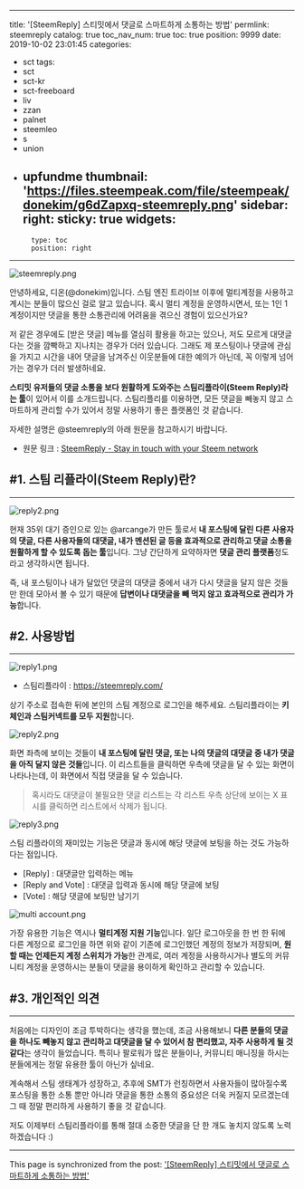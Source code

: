 
---
title: '[SteemReply] 스티밋에서 댓글로 스마트하게 소통하는 방법'
permlink: steemreply
catalog: true
toc_nav_num: true
toc: true
position: 9999
date: 2019-10-02 23:01:45
categories:
- sct
tags:
- sct
- sct-kr
- sct-freeboard
- liv
- zzan
- palnet
- steemleo
- s
- union
- upfundme
thumbnail: 'https://files.steempeak.com/file/steempeak/donekim/g6dZapxq-steemreply.png'
sidebar:
    right:
        sticky: true
widgets:
    -
        type: toc
        position: right
---


![steemreply.png](https://files.steempeak.com/file/steempeak/donekim/g6dZapxq-steemreply.png)

안녕하세요, 디온(@donekim)입니다. 스팀 엔진 트라이브 이후에 멀티계정을 사용하고 계시는 분들이 많으신 걸로 알고 있습니다. 혹시 멀티 계정을 운영하시면서, 또는 1인 1계정이지만 댓글을 통한 소통관리에 어려움을 겪으신 경험이 있으신가요? 

저 같은 경우에도 [받은 댓글] 메뉴를 열심히 활용을 하고는 있으나, 저도 모르게 대댓글 다는 것을 깜빡하고 지나치는 경우가 더러 있습니다. 그래도 제 포스팅이나 댓글에 관심을 가지고 시간을 내어 댓글을 남겨주신 이웃분들에 대한 예의가 아닌데, 꼭 이렇게 넘어가는 경우가 더러 발생하네요.

**스티밋 유저들의 댓글 소통을 보다 원활하게 도와주는 스팀리플라이(Steem Reply)라는 툴**이 있어서 이를 소개드립니다. 스팀리플리를 이용하면, 모든 댓글을 빼놓지 않고 스마트하게 관리할 수가 있어서 정말 사용하기 좋은 플랫폼인 것 같습니다. 

자세한 설명은 @steemreply의 아래 원문을 참고하시기 바랍니다. 

- 원문 링크 : [SteemReply - Stay in touch with your Steem network](https://steemit.com/steemreply/@steemreply/steemreply-stay-in-touch-with-your-steem-network)


## #1. 스팀 리플라이(Steem Reply)란?
---

![reply2.png](https://files.steempeak.com/file/steempeak/donekim/w6dAcJh6-reply2.png)

현재 35위 대기 증인으로 있는 @arcange가 만든 툴로서 **내 포스팅에 달린 다른 사용자의 댓글, 다른 사용자들의 대댓글, 내가 멘션된 글 등을 효과적으로 관리하고 댓글 소통을 원활하게 할 수 있도록 돕는 툴**입니다. 그냥 간단하게 요약하자면 **댓글 관리 플랫폼**정도라고 생각하시면 됩니다.

즉, 내 포스팅이나 내가 달았던 댓글의 대댓글 중에서 내가 다시 댓글을 달지 않은 것들만 한데 모아서 볼 수 있기 때문에 **답변이나 대댓글을 빼 먹지 않고 효과적으로 관리가 가능**합니다. 

## #2. 사용방법
---

![reply1.png](https://files.steempeak.com/file/steempeak/donekim/JBlI0f80-reply1.png)

- 스팀리플라이 : https://steemreply.com/

상기 주소로 접속한 뒤에 본인의 스팀 계정으로 로그인을 해주세요. 스팀리플라이는 **키체인과 스팀커넥트를 모두 지원**합니다.

![reply2.png](https://files.steempeak.com/file/steempeak/donekim/yMO7ZuKo-reply2.png)

화면 좌측에 보이는 것들이 **내 포스팅에 달린 댓글, 또는 나의 댓글의 대댓글 중 내가 댓글을 아직 달지 않은 것들**입니다. 이 리스트들을 클릭하면 우측에 댓글을 달 수 있는 화면이 나타나는데, 이 화면에서 직접 댓글을 달 수 있습니다.

> 혹시라도 대댓글이 불필요한 댓글 리스트는 각 리스트 우측 상단에 보이는 X 표시를 클릭하면 리스트에서 삭제가 됩니다.


![reply3.png](https://files.steempeak.com/file/steempeak/donekim/n6W1gRJp-reply3.png)

스팀 리플라이의 재미있는 기능은 댓글과 동시에 해당 댓글에 보팅을 하는 것도 가능하다는 점입니다. 

- [Reply] : 대댓글만 입력하는 메뉴
- [Reply and Vote] : 대댓글 입력과 동시에 해당 댓글에 보팅
- [Vote] : 해당 댓글에 보팅만 남기기

![multi account.png](https://files.steempeak.com/file/steempeak/donekim/atvpNaVr-multi20account.png)

가장 유용한 기능은 역시나 **멀티계정 지원 기능**입니다. 일단 로그아웃을 한 번 한 뒤에 다른 계정으로 로그인을 하면 위와 같이 기존에 로그인했던 계정의 정보가 저장되며, **원할 때는 언제든지 계정 스위치가 가능**한 관계로, 여러 계정을 사용하시거나 별도의 커뮤니티 계정을 운영하시는 분들이 댓글을 용이하게 확인하고 관리할 수 있습니다. 

## #3. 개인적인 의견
---

처음에는 디자인이 조금 투박하다는 생각을 했는데, 조금 사용해보니 **다른 분들의 댓글을 하나도 빼놓지 않고 관리하고 대댓글을 달 수 있어서 참 편리했고, 자주 사용하게 될 것 같다**는 생각이 들었습니다. 특히나 팔로워가 많은 분들이나, 커뮤니티 매니징을 하시는 분들에게는 정말 유용한 툴이 아닌가 싶네요.

계속해서 스팀 생태계가 성장하고, 추후에 SMT가 런칭하면서 사용자들이 많아질수록 포스팅을 통한 소통 뿐만 아니라 댓글을 통한 소통의 중요성은 더욱 커질지 모르겠는데 그 때 정말 편리하게 사용하기 좋을 것 같습니다. 

저도 이제부터 스팀리플라이를 통해 절대 소중한 댓글을 단 한 개도 놓치지 않도록 노력하겠습니다 :)

- - -

This page is synchronized from the post: ['[SteemReply] 스티밋에서 댓글로 스마트하게 소통하는 방법'](https://steemit.com/@donekim/steemreply)
